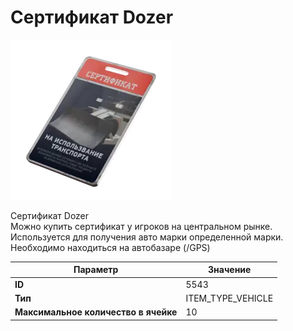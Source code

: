 # Сертификат Dozer

![Item Image](../img/5543.webp?raw=true)

Сертификат Dozer<br>Можно купить сертификат у игроков на центральном рынке.<br>Используется для получения авто марки определенной марки.<br>Необходимо находиться на автобазаре (/GPS)


| Параметр | Значение |
|----------|----------|
| **ID** | 5543 |
| **Тип** | ITEM_TYPE_VEHICLE |
| **Максимальное количество в ячейке** | 10 |

